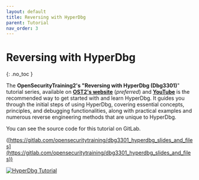 ```yaml
---
layout: default
title: Reversing with HyperDbg
parent: Tutorial
nav_order: 3
---
```


# Reversing with HyperDbg
{: .no_toc }

The **OpenSecurityTraining2's "Reversing with HyperDbg (Dbg3301)**" tutorial series, available on [**OST2's website**](https://ost2.fyi/Dbg3301) (_preferred_) and [**YouTube**](https://www.youtube.com/playlist?list=PLUFkSN0XLZ-kF1f143wlw8ujlH2A45nZY) is the recommended way to get started with and learn HyperDbg. It guides you through the initial steps of using HyperDbg, covering essential concepts, principles, and debugging functionalities, along with practical examples and numerous reverse engineering methods that are unique to HyperDbg.

You can see the source code for this tutorial on GitLab.

([https://gitlab.com/opensecuritytraining/dbg3301_hyperdbg_slides_and_files](https://gitlab.com/opensecuritytraining/dbg3301_hyperdbg_slides_and_files))

[![HyperDbg Tutorial](https://research.hyperdbg.org/assets/images/reversing-with-hyperdbg.png)](https://www.youtube.com/watch?v=RDlp0PCFgxI&list=PLUFkSN0XLZ-kF1f143wlw8ujlH2A45nZY)